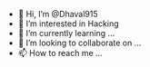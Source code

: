 - 👋 Hi, I’m @Dhaval915
- 👀 I’m interested in Hacking
- 🌱 I’m currently learning ...
- 💞️ I’m looking to collaborate on ...
- 📫 How to reach me ...

<!---
Dhaval915/Dhaval915 is a ✨ special ✨ repository because its `README.md` (this file) appears on your GitHub profile.
You can click the Preview link to take a look at your changes.
--->
